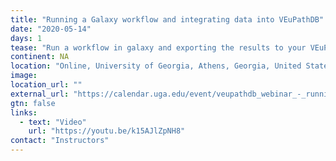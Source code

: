```yaml
---
title: "Running a Galaxy workflow and integrating data into VEuPathDB"
date: "2020-05-14"
days: 1
tease: "Run a workflow in galaxy and exporting the results to your VEuPathDB workspace."
continent: NA
location: "Online, University of Georgia, Athens, Georgia, United States"
image: 
location_url: ""
external_url: "https://calendar.uga.edu/event/veupathdb_webinar_-_running_a_galaxy_workflow_and_integrating_data_into_veupathdb#.X68c-dt7nUI"
gtn: false
links:
  - text: "Video"
    url: "https://youtu.be/k15AJlZpNH8"
contact: "Instructors"
---
```

